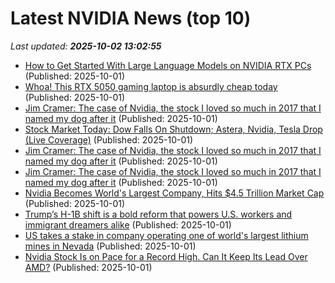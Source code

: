 # Latest NVIDIA News (top 10)
_Last updated: **2025-10-02 13:02:55**_

- [How to Get Started With Large Language Models on NVIDIA RTX PCs](https://blogs.nvidia.com/blog/rtx-ai-garage-how-to-get-started-with-llms/) (Published: 2025-10-01)
- [Whoa! This RTX 5050 gaming laptop is absurdly cheap today](https://www.pcworld.com/article/2926352/whoa-this-rtx-5050-gaming-laptop-is-absurdly-cheap-today.html) (Published: 2025-10-01)
- [Jim Cramer: The case of Nvidia, the stock I loved so much in 2017 that I named my dog after it](https://biztoc.com/x/3ed858fa964bd9ae) (Published: 2025-10-01)
- [Stock Market Today: Dow Falls On Shutdown; Astera, Nvidia, Tesla Drop (Live Coverage)](https://biztoc.com/x/ea60ed2d3cd8aa8f) (Published: 2025-10-01)
- [Jim Cramer: The case of Nvidia, the stock I loved so much in 2017 that I named my dog after it](https://fortune.com/2025/10/01/jim-cramer-book-excerpt-nvidia-stock-love-named-dog-after/) (Published: 2025-10-01)
- [Jim Cramer: The case of Nvidia, the stock I loved so much in 2017 that I named my dog after it](https://finance.yahoo.com/news/jim-cramer-case-nvidia-stock-123000414.html) (Published: 2025-10-01)
- [Nvidia Becomes World's Largest Company, Hits $4.5 Trillion Market Cap](https://finance.yahoo.com/news/nvidia-becomes-worlds-largest-company-122555338.html) (Published: 2025-10-01)
- [Trump’s H-1B shift is a bold reform that powers U.S. workers and immigrant dreamers alike](https://fortune.com/2025/10/01/why-trump-hib-visa-is-good-thing-immigrant-ceo-harry-singh/) (Published: 2025-10-01)
- [US takes a stake in company operating one of world's largest lithium mines in Nevada](https://apnews.com/article/trump-biden-china-lithium-gm-doe-nevada-d76ca97db7573c4dcc4a35c2f117caf7) (Published: 2025-10-01)
- [Nvidia Stock Is on Pace for a Record High. Can It Keep Its Lead Over AMD?](https://biztoc.com/x/466938187963b376) (Published: 2025-10-01)
